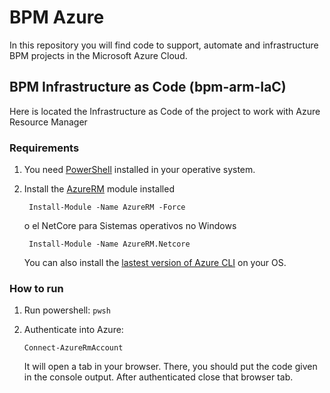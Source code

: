 # BPM Azure

In this repository you will find code to support, automate and infrastructure BPM projects in the Microsoft Azure Cloud.

## BPM Infrastructure as Code (bpm-arm-IaC)
Here is located the Infrastructure as Code of the project to work with Azure Resource Manager

### Requirements
1. You need [PowerShell](https://docs.microsoft.com/en-us/powershell/scripting/setup/installing-powershell?view=powershell-6) installed in your operative system.
1. Install the [AzureRM](https://docs.microsoft.com/en-us/powershell/azure/install-azurerm-ps?view=azurermps-6.8.1#install-the-azure-powershell-module) module installed
   ```PS
    Install-Module -Name AzureRM -Force
   ``` 
   o el NetCore para Sistemas operativos no Windows

   ```PS
    Install-Module -Name AzureRM.Netcore
   ```

   You can also install the [lastest version of Azure CLI](https://docs.microsoft.com/en-gb/cli/azure/install-azure-cli?view=azure-cli-latest) on your OS.

### How to run
1. Run powershell: `pwsh`
1. Authenticate into Azure:

    ```PS
    Connect-AzureRmAccount
    ```
   It will open a tab in your browser. There, you should put the code given in the console output. After authenticated close that browser tab.

